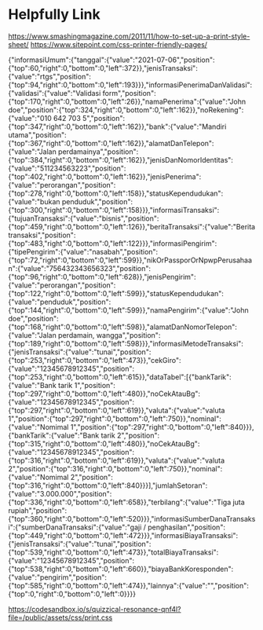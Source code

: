 # Helpfully Link

https://www.smashingmagazine.com/2011/11/how-to-set-up-a-print-style-sheet/
https://www.sitepoint.com/css-printer-friendly-pages/

{"informasiUmum":{"tanggal":{"value":"2021-07-06","position":{"top":60,"right":0,"bottom":0,"left":372}},"jenisTransaksi":{"value":"rtgs","position":{"top":94,"right":0,"bottom":0,"left":193}}},"informasiPenerimaDanValidasi":{"validasi":{"value":"Validasi form","position":{"top":170,"right":0,"bottom":0,"left":26}},"namaPenerima":{"value":"John doe","position":{"top":324,"right":0,"bottom":0,"left":162}},"noRekening":{"value":"010 642 703 5","position":{"top":347,"right":0,"bottom":0,"left":162}},"bank":{"value":"Mandiri utama","position":{"top":367,"right":0,"bottom":0,"left":162}},"alamatDanTelepon":{"value":"Jalan perdamainya","position":{"top":384,"right":0,"bottom":0,"left":162}},"jenisDanNomorIdentitas":{"value":"511234563223","position":{"top":402,"right":0,"bottom":0,"left":162}},"jenisPenerima":{"value":"perorangan","position":{"top":278,"right":0,"bottom":0,"left":158}},"statusKependudukan":{"value":"bukan penduduk","position":{"top":300,"right":0,"bottom":0,"left":158}}},"informasiTransaksi":{"tujuanTransaksi":{"value":"bisnis","position":{"top":459,"right":0,"bottom":0,"left":126}},"beritaTransaksi":{"value":"Berita transaksi","position":{"top":483,"right":0,"bottom":0,"left":122}}},"informasiPengirim":{"tipePengirim":{"value":"nasabah","position":{"top":72,"right":0,"bottom":0,"left":599}},"nikOrPassporOrNpwpPerusahaan":{"value":"756432343656323","position":{"top":96,"right":0,"bottom":0,"left":628}},"jenisPengirim":{"value":"perorangan","position":{"top":122,"right":0,"bottom":0,"left":599}},"statusKependudukan":{"value":"penduduk","position":{"top":144,"right":0,"bottom":0,"left":599}},"namaPengirim":{"value":"John doe","position":{"top":168,"right":0,"bottom":0,"left":598}},"alamatDanNomorTelepon":{"value":"Jalan perdamain, wangga","position":{"top":189,"right":0,"bottom":0,"left":598}}},"informasiMetodeTransaksi":{"jenisTransaksi":{"value":"tunai","position":{"top":253,"right":0,"bottom":0,"left":473}},"cekGiro":{"value":"12345678912345","position":{"top":253,"right":0,"bottom":0,"left":615}},"dataTabel":[{"bankTarik":{"value":"Bank tarik 1","position":{"top":297,"right":0,"bottom":0,"left":480}},"noCekAtauBg":{"value":"12345678912345","position":{"top":297,"right":0,"bottom":0,"left":619}},"valuta":{"value":"valuta 1","position":{"top":297,"right":0,"bottom":0,"left":750}},"nominal":{"value":"Nomimal 1","position":{"top":297,"right":0,"bottom":0,"left":840}}},{"bankTarik":{"value":"Bank tarik 2","position":{"top":315,"right":0,"bottom":0,"left":480}},"noCekAtauBg":{"value":"12345678912345","position":{"top":316,"right":0,"bottom":0,"left":619}},"valuta":{"value":"valuta 2","position":{"top":316,"right":0,"bottom":0,"left":750}},"nominal":{"value":"Nomimal 2","position":{"top":316,"right":0,"bottom":0,"left":840}}}],"jumlahSetoran":{"value":"3.000.000","position":{"top":336,"right":0,"bottom":0,"left":658}},"terbilang":{"value":"Tiga juta rupiah","position":{"top":360,"right":0,"bottom":0,"left":520}}},"informasiSumberDanaTransaksi":{"sumberDanaTransaksi":{"value":"gaji / penghasilan","position":{"top":449,"right":0,"bottom":0,"left":472}}},"informasiBiayaTransaksi":{"jenisTransaksi":{"value":"tunai","position":{"top":539,"right":0,"bottom":0,"left":473}},"totalBiayaTransaksi":{"value":"12345678912345","position":{"top":538,"right":0,"bottom":0,"left":660}},"biayaBankKoresponden":{"value":"pengirim","position":{"top":585,"right":0,"bottom":0,"left":474}},"lainnya":{"value":"","position":{"top":0,"right":0,"bottom":0,"left":0}}}}

https://codesandbox.io/s/quizzical-resonance-qnf4l?file=/public/assets/css/print.css
